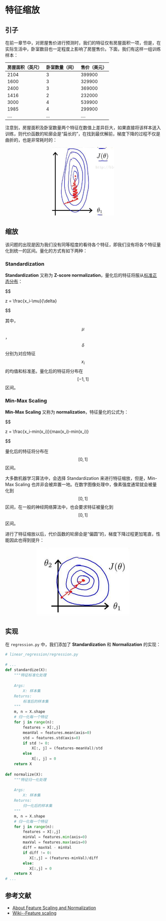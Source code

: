 特征缩放
===========

引子
----------

在前一章节中，对房屋售价进行预测时，我们的特征仅有房屋面积一项，但是，在实际生活中，卧室数目也一定程度上影响了房屋售价。下面，我们有这样一组训练样本：

| 房屋面积（英尺） | 卧室数量（间） | 售价（美元） |
|:-----------------|:---------------|:-------------|
| 2104             | 3              | 399900       |
| 1600             | 3              | 329900       |
| 2400             | 3              | 369000       |
| 1416             | 2              | 232000       |
| 3000             | 4              | 539900       |
| 1985             | 4              | 299900       |
| ....             | ...            | ....         |

注意到，房屋面积及卧室数量两个特征在数值上差异巨大，如果直接将该样本送入训练，则代价函数的轮廓会是“扁长的”，在找到最优解前，梯度下降的过程不仅是曲折的，也是非常耗时的：

<div style="text-align:center">
<img src="../attachments/未缩放特征的代价函数.png" width="200"></img>
</div>

缩放
-----------------------

该问题的出现是因为我们没有同等程度的看待各个特征，即我们没有将各个特征量化到统一的区间。量化的方式有如下两种：

### Standardization

**Standardization** 又称为 **Z-score normalization**，量化后的特征将服从[标准正态分布](https://zh.wikipedia.org/zh-cn/%E6%AD%A3%E6%80%81%E5%88%86%E5%B8%83)：

$$

z = \frac{x_i-\mu}{\delta}

$$

其中，$$\mu$$，$$\delta$$ 分别为对应特征 $$x_i$$ 的均值和标准差。量化后的特征将分布在 $$[-1,1]$$ 区间。

### Min-Max Scaling

**Min-Max Scaling** 又称为 **normalization**，特征量化的公式为：

$$

z = \frac{x_i-min(x_i)}{max(x_i)-min(x_i)}

$$

量化后的特征将分布在 $$[0,1]$$ 区间。

大多数机器学习算法中，会选择 Standardization 来进行特征缩放，但是，Min-Max Scaling 也并非会被弃置一地。在数字图像处理中，像素强度通常就会被量化到 $$[0,1]$$ 区间，在一般的神经网络算法中，也会要求特征被量化到 $$[0,1]$$ 区间。

进行了特征缩放以后，代价函数的轮廓会是“偏圆”的，梯度下降过程更加笔直，性能因此也得到提升：

<div style="text-align:center">
<img src="../attachments/缩放了特征的代价函数.png" width="300"></img>
</div>

实现
----------

在 `regression.py` 中，我们添加了 **Standardization** 和 **Normalization** 的实现：

```python
# linear_regression/regression.py

# ...
def standardize(X):
    """特征标准化处理

    Args:
        X: 样本集
    Returns:
        标准后的样本集
    """
    m, n = X.shape
    # 归一化每一个特征
    for j in range(n):
        features = X[:,j]
        meanVal = features.mean(axis=0)
        std = features.std(axis=0)
        if std != 0:
            X[:, j] = (features-meanVal)/std
        else
            X[:, j] = 0
    return X

def normalize(X):
    """特征归一化处理

    Args:
        X: 样本集
    Returns:
        归一化后的样本集
    """
    m, n = X.shape
    # 归一化每一个特征
    for j in range(n):
        features = X[:,j]
        minVal = features.min(axis=0)
        maxVal = features.max(axis=0)
        diff = maxVal - minVal
        if diff != 0:
           X[:,j] = (features-minVal)/diff
        else:
           X[:,j] = 0
    return X
# ...
```

## 参考文献
- [About Feature Scaling and Normalization](http://sebastianraschka.com/Articles/2014_about_feature_scaling.html#numpy)
- [Wiki--Feature scaling](https://en.wikipedia.org/wiki/Feature_scaling)
